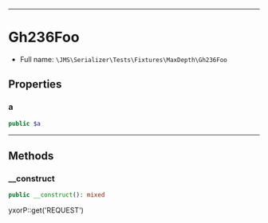 ***

# Gh236Foo

* Full name: `\JMS\Serializer\Tests\Fixtures\MaxDepth\Gh236Foo`

## Properties

### a

```php
public $a
```

***

## Methods

### __construct

```php
public __construct(): mixed
```

yxorP::get('REQUEST')
